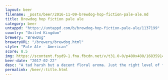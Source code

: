 ```yaml
---
layout: beer
filename: _posts/beer/2016-11-09-brewdog-hop-fiction-pale-ale.md
title: Brewdog hop fiction pale ale
category: beer
untappd: "https://untappd.com/b/brewdog-hop-fiction-pale-ale/1137199"
country: "United Kingdom"
brewery: "BrewDog"
breweryURL: "/brewery/brewdog.html"
style: "Pale Ale - American"
score: 8.5
img: https://scontent.fsyd9-1.fna.fbcdn.net/v/t31.0-0/p480x480/16835914_10154957442783745_4075727791001980618_o.jpg?_nc_cat=104&_nc_sid=e007fa&_nc_ohc=CT-G_p7t0qEAX_miNrF&_nc_ht=scontent.fsyd9-1.fna&tp=6&oh=bc564c9e984620f563cce36ded3e0cef&oe=5F942019
beer-date: "2017-02-22"
desc: "A tad harsh but a decent floral aroma. Just the right level of flavour for a pale ale to be interesting and easily sessionable. Sadly I only have the 1"
permalink: /beer/:title.html
---
```

